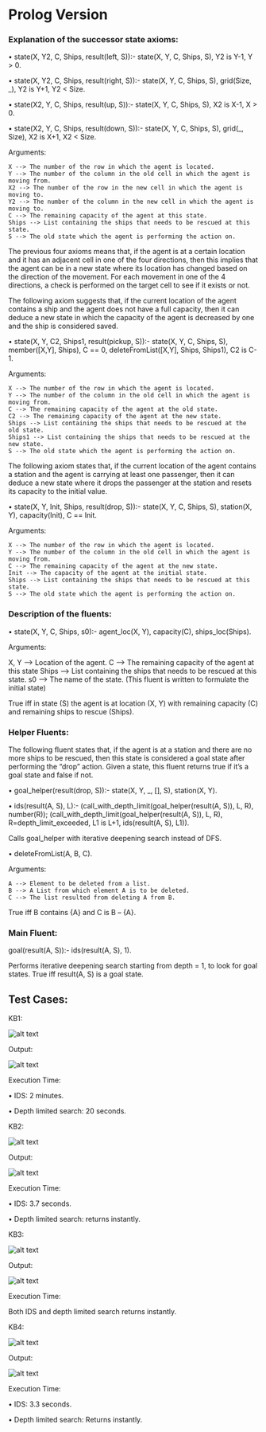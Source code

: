 # Prolog Version

### Explanation of the successor state axioms:

•	state(X, Y2, C, Ships, result(left, S)):-
  state(X, Y, C, Ships, S),
  Y2 is Y-1,
  Y > 0.

•	state(X, Y2, C, Ships, result(right, S)):-
  state(X, Y, C, Ships, S),
  grid(Size, _),
  Y2 is Y+1,
  Y2 < Size.

•	state(X2, Y, C, Ships, result(up, S)):-
  state(X, Y, C, Ships, S),
  X2 is X-1,
  X > 0.

•	state(X2, Y, C, Ships, result(down, S)):-
  state(X, Y, C, Ships, S),
  grid(_, Size),
  X2 is X+1,
  X2 < Size.
  
Arguments:

	X --> The number of the row in which the agent is located.
	Y --> The number of the column in the old cell in which the agent is moving from.
	X2 --> The number of the row in the new cell in which the agent is moving to.
	Y2 --> The number of the column in the new cell in which the agent is moving to.
	C --> The remaining capacity of the agent at this state.
	Ships --> List containing the ships that needs to be rescued at this state.
	S --> The old state which the agent is performing the action on.


The previous four axioms means that, if the agent is at a certain location and it has an adjacent cell in one of the four directions, then this implies that the agent can be in a new state where its location has changed based on the direction of the movement. For each movement in one of the 4 directions, a check is performed on the target cell to see if it exists or not.


The following axiom suggests that, if the current location of the agent contains a ship and the agent does not have a full capacity, then it can deduce a new state in which the capacity of the agent is decreased by one and the ship is considered saved.

•	state(X, Y, C2, Ships1, result(pickup, S)):-
    state(X, Y, C, Ships, S),
    member([X,Y], Ships),
    C \== 0,
    deleteFromList([X,Y], Ships, Ships1),
    C2 is C-1.

Arguments:

	X --> The number of the row in which the agent is located.
	Y --> The number of the column in the old cell in which the agent is moving from.
	C --> The remaining capacity of the agent at the old state.
	C2 --> The remaining capacity of the agent at the new state.
	Ships --> List containing the ships that needs to be rescued at the old state.
	Ships1 --> List containing the ships that needs to be rescued at the new state.
	S --> The old state which the agent is performing the action on.	


The following axiom states that, if the current location of the agent contains a station and the agent is carrying at least one passenger, then it can deduce a new state where it drops the passenger at the station and resets its capacity to the initial value.

•	state(X, Y, Init, Ships, result(drop, S)):-
                state(X, Y, C, Ships, S),
                station(X, Y),
                capacity(Init),
                C \== Init.

Arguments:

	X --> The number of the row in which the agent is located.
	Y --> The number of the column in the old cell in which the agent is moving from.
	C --> The remaining capacity of the agent at the new state.
	Init --> The capacity of the agent at the initial state.
	Ships --> List containing the ships that needs to be rescued at this state.
	S --> The old state which the agent is performing the action on.	

### Description of the fluents:

•	state(X, Y, C, Ships, s0):-
    agent_loc(X, Y),
    capacity(C),
    ships_loc(Ships).

Arguments:

  X, Y --> Location of the agent.
  C --> The remaining capacity of the agent at this state
  Ships --> List containing the ships that needs to be rescued at this state.
  s0 --> The name of the state. (This fluent is written to formulate the initial state)

True iff in state (S) the agent is at location (X, Y) with remaining capacity (C) and remaining ships to rescue (Ships). 

### Helper Fluents:

The following fluent states that, if the agent is at a station and there are no more ships to be rescued, then this state is considered a goal state after performing the “drop” action. Given a state, this fluent returns true if it’s a goal state and false if not.
 
•	goal_helper(result(drop, S)):-
               state(X, Y, _, [], S),
               station(X, Y).

•	ids(result(A, S), L):-
	(call_with_depth_limit(goal_helper(result(A, S)), L, R), number(R));
	(call_with_depth_limit(goal_helper(result(A, S)), L, R), R=depth_limit_exceeded, 
             L1 is  L+1, 
             ids(result(A, S), L1)).

Calls goal_helper with iterative deepening search instead of DFS.


•	deleteFromList(A, B, C).

Arguments: 

	A --> Element to be deleted from a list.
	B --> A List from which element A is to be deleted.
	C --> The list resulted from deleting A from B.

True iff B contains {A} and C is B – {A}.

### Main Fluent:

goal(result(A, S)):-
	ids(result(A, S), 1).

Performs iterative deepening search starting from depth = 1, to look for goal states.
True iff result(A, S) is a goal state.


## Test Cases:

KB1:

![alt text](https://github.com/moo3030/Coast-Guard-Ai-Project/blob/main/Results/KB1.png)
 
Output: 

![alt text](https://github.com/moo3030/Coast-Guard-Ai-Project/blob/main/Results/Out1.png)
 
 
Execution Time: 
	
•	IDS: 2 minutes.

•	Depth limited search: 20 seconds.

KB2:

![alt text](https://github.com/moo3030/Coast-Guard-Ai-Project/blob/main/Results/KB2.png)

Output:

![alt text](https://github.com/moo3030/Coast-Guard-Ai-Project/blob/main/Results/Out2.png)

Execution Time: 
	
•	IDS: 3.7 seconds.

•	Depth limited search: returns instantly.


KB3:

 ![alt text](https://github.com/moo3030/Coast-Guard-Ai-Project/blob/main/Results/KB3.png)

Output:

 ![alt text](https://github.com/moo3030/Coast-Guard-Ai-Project/blob/main/Results/Out3.png)


Execution Time: 

Both IDS and depth limited search returns instantly.

KB4:

![alt text](https://github.com/moo3030/Coast-Guard-Ai-Project/blob/main/Results/KB4.png)
 
Output:

 ![alt text](https://github.com/moo3030/Coast-Guard-Ai-Project/blob/main/Results/Out4.png)


Execution Time: 

•	IDS: 3.3 seconds.

•	Depth limited search: Returns instantly. 
